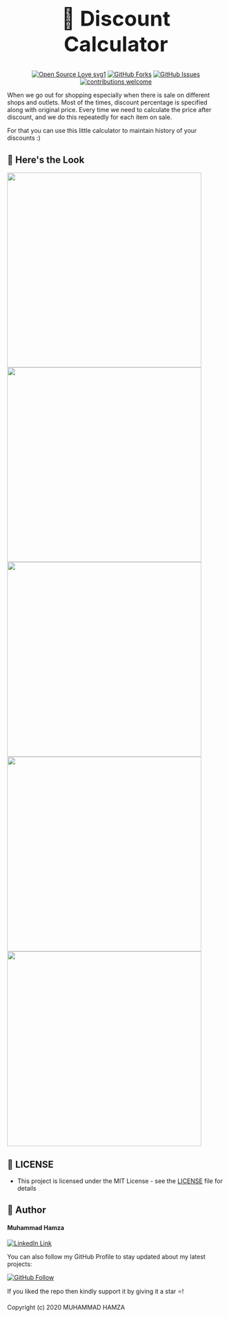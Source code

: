 <h1 align="center" style="font-size: 48px;">📱 Discount Calculator</h1>

<div align="center">

[![Open Source Love svg1](https://badges.frapsoft.com/os/v1/open-source.svg?v=103)](#)
[![GitHub Forks](https://img.shields.io/github/forks/saadhaxxan/Car_Game_Python_Pygame.svg?style=social&label=Fork&maxAge=2592000)](https://github.com/m-hamzashakeel/Discount-Calculator-React-Native/fork)
[![GitHub Issues](https://img.shields.io/github/issues/saadhaxxan/Car_Game_Python_Pygame.svg?style=flat&label=Issues&maxAge=2592000)](https://github.com/m-hamzashakeel/Discount-Calculator-React-Native/issues)
[![contributions welcome](https://img.shields.io/badge/contributions-welcome-brightgreen.svg?style=flat&label=Contributions&colorA=red&colorB=black	)](#)

</div>

When we go out for shopping especially when there is sale on different shops and outlets. Most of the times, discount percentage is specified along with original price. Every time we need to calculate the price after discount, and we do this repeatedly for each item on sale.

For that you can use this little calculator to maintain history of your discounts :)

## 👀 Here's the Look

<img src="https://user-images.githubusercontent.com/43790152/102691212-9b834e00-422c-11eb-8d18-273ca78123ee.jpeg" height=450> <img src="https://user-images.githubusercontent.com/43790152/102691216-a0e09880-422c-11eb-801f-52070dfa2cd8.jpeg" height=450> <img src="https://user-images.githubusercontent.com/43790152/102691218-a2aa5c00-422c-11eb-8c29-e367c899c28c.jpeg" height=450> <img src="https://user-images.githubusercontent.com/43790152/102691350-a12d6380-422d-11eb-9133-41b19d7e346f.jpeg" height=450> <img src="https://user-images.githubusercontent.com/43790152/102691412-2b75c780-422e-11eb-9ef0-2d1243dc8316.jpeg" height=450>

## 🔑 LICENSE
- This project is licensed under the MIT License - see the [LICENSE](LICENSE.md) file for details

## 🧑 Author

#### Muhammad Hamza
[![LinkedIn Link](https://img.shields.io/badge/Connect-Hamza-blue.svg?logo=linkedin&longCache=true&style=social&label=Connect
)](https://www.linkedin.com/in/mhamzadev)

You can also follow my GitHub Profile to stay updated about my latest projects:

[![GitHub Follow](https://img.shields.io/badge/Connect-Hamza-blue.svg?logo=Github&longCache=true&style=social&label=Follow)](https://github.com/m-hamzashakeel)

If you liked the repo then kindly support it by giving it a star ⭐!

Copyright (c) 2020 MUHAMMAD HAMZA
